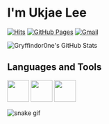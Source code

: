 # I'm Ukjae Lee


[![Hits](https://hits.seeyoufarm.com/api/count/incr/badge.svg?url=https%3A%2F%2Fgithub.com%2FGryffindor0ne&count_bg=%23DED982&title_bg=%23CC6B2D&icon=&icon_color=%23E7E7E7&title=hits&edge_flat=false)](https://hits.seeyoufarm.com)
[![GitHub Pages](https://img.shields.io/badge/-GitHub%20Pages-795548?logo=Github)](https://gryffindor0ne.github.io/)
[![Gmail](https://img.shields.io/badge/Gmail-d14836?style=flat&logo=Gmail&logoColor=white)](mailto:ukjae29@gmail.com)

 ![Gryffindor0ne's GitHub Stats](https://github-readme-stats-sigma-five.vercel.app/api?username=Gryffindor0ne&theme=moltack&show_icons=true)

## Languages and Tools ##

<p align="left">
  <img src="https://i.giphy.com/media/eNAsjO55tPbgaor7ma/200w.webp" width="50">
  <img src="https://media3.giphy.com/media/ln7z2eWriiQAllfVcn/200w.webp" width="50">
  <img src="https://i.giphy.com/media/IdyAQJVN2kVPNUrojM/200.webp" width="50">
</p>

![snake gif](https://github.com/Gryffindor0ne/Gryffindor0ne/blob/output/github-contribution-grid-snake.gif)





